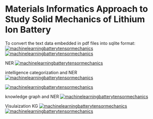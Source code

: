 # Materials Informatics Approach to Study Solid Mechanics of Lithium Ion Battery

To convert the text data embedded in pdf files into sqlite format:
[![machinelearningbatterytensormechanics](https://img.shields.io/badge/minidatapdftodb-streamlit-red)](https://nlpminidata-pdftodb.streamlit.app/)
[![machinelearningbatterytensormechanics](https://img.shields.io/badge/advminidatapdftodb-streamlit-red)](https://advancednlpminidata-pdftodb.streamlit.app/)

NER
[![machinelearningbatterytensormechanics](https://img.shields.io/badge/batteryner-streamlit-red)](https://batteryphysics-minidbexplorer.streamlit.app/)

intelligence categorization and NER 
[![machinelearningbatterytensormechanics](https://img.shields.io/badge/attnbatteryner-streamlit-red)](https://batterysolidminidb-attentiveexplorer.streamlit.app/)

[![machinelearningbatterytensormechanics](https://img.shields.io/badge/advancedattnbatteryner-streamlit-red)](https://batterysolidminidb-advancedattentive-explorer.streamlit.app/)


knowledge graph and NER
[![machinelearningbatterytensormechanics](https://img.shields.io/badge/attnbatterykgner-streamlit-red)](https://batterysolid-categorical-minidbexplorer.streamlit.app/)

Visulaization KG
[![machinelearningbatterytensormechanics](https://img.shields.io/badge/kgvizbasic-streamlit-red)](https://batterysolidminidb-knowledgegraph-visualization.streamlit.app/)
[![machinelearningbatterytensormechanics](https://img.shields.io/badge/kgvizadvanced1-streamlit-red)](https://batterysolidminidb-knowledgegraph-visualadvanced1.streamlit.app/)


